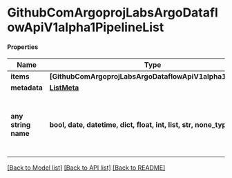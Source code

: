 # GithubComArgoprojLabsArgoDataflowApiV1alpha1PipelineList

#### Properties
Name | Type | Description | Notes
------------ | ------------- | ------------- | -------------
**items** | **[GithubComArgoprojLabsArgoDataflowApiV1alpha1Pipeline]** |  | [optional] 
**metadata** | [**ListMeta**](ListMeta.md) |  | [optional] 
**any string name** | **bool, date, datetime, dict, float, int, list, str, none_type** | any string name can be used but the value must be the correct type | [optional]

[[Back to Model list]](../README.md#documentation-for-models) [[Back to API list]](../README.md#documentation-for-api-endpoints) [[Back to README]](../README.md)

